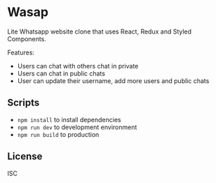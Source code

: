 # Wasap
Lite Whatsapp website clone that uses React, Redux and 
Styled Components.

Features:

* Users can chat with others chat in private
* Users  can chat in public chats
* User can update their username, add more users and 
public chats

## Scripts

* `npm install` to install dependencies
* `npm run dev` to development environment
* `npm run build` to production

## License

ISC
